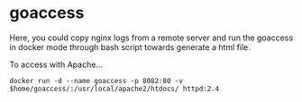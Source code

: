 # goaccess
Here, you could copy nginx logs from a remote server and run the goaccess in docker mode through bash script towards generate a html file.

To access with Apache... 
```
docker run -d --name goaccess -p 8082:80 -v $home/goaccess/:/usr/local/apache2/htdocs/ httpd:2.4
```
